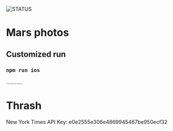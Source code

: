 ![STATUS](https://travis-ci.org/raytec/react-native-example-app-mars-photos.svg?branch=master)

# Mars photos
## Customized run
### `npm run ios`

...........

# Thrash
New York Times API Key: e0e2555e306e4869945467be950ecf32
